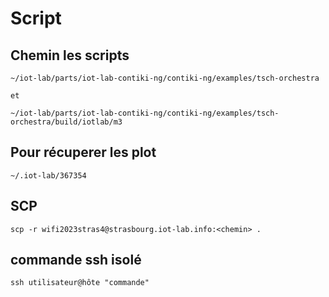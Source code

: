 # Script

## Chemin les scripts 
    ~/iot-lab/parts/iot-lab-contiki-ng/contiki-ng/examples/tsch-orchestra

    et 

    ~/iot-lab/parts/iot-lab-contiki-ng/contiki-ng/examples/tsch-orchestra/build/iotlab/m3




## Pour récuperer les plot

    ~/.iot-lab/367354

## SCP 

    scp -r wifi2023stras4@strasbourg.iot-lab.info:<chemin> .

## commande ssh isolé 
    ssh utilisateur@hôte "commande"

